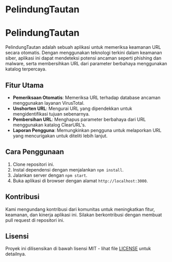 # PelindungTautan
# PelindungTautan

PelindungTautan adalah sebuah aplikasi untuk memeriksa keamanan URL secara otomatis. Dengan menggunakan teknologi terkini dalam keamanan siber, aplikasi ini dapat mendeteksi potensi ancaman seperti phishing dan malware, serta membersihkan URL dari parameter berbahaya menggunakan katalog terpercaya.

## Fitur Utama

- **Pemeriksaan Otomatis**: Memeriksa URL terhadap database ancaman menggunakan layanan VirusTotal.
- **Unshorten URL**: Mengurai URL yang dipendekkan untuk mengidentifikasi tujuan sebenarnya.
- **Pembersihan URL**: Menghapus parameter berbahaya dari URL menggunakan katalog ClearURL's.
- **Laporan Pengguna**: Memungkinkan pengguna untuk melaporkan URL yang mencurigakan untuk diteliti lebih lanjut.

## Cara Penggunaan

1. Clone repositori ini.
2. Instal dependensi dengan menjalankan `npm install`.
3. Jalankan server dengan `npm start`.
4. Buka aplikasi di browser dengan alamat `http://localhost:3000`.

## Kontribusi

Kami mengundang kontribusi dari komunitas untuk meningkatkan fitur, keamanan, dan kinerja aplikasi ini. Silakan berkontribusi dengan membuat pull request di repositori ini.

## Lisensi

Proyek ini dilisensikan di bawah lisensi MIT - lihat file [LICENSE](./LICENSE) untuk detailnya.
